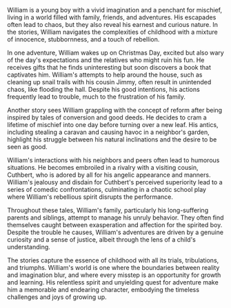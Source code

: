 William is a young boy with a vivid imagination and a penchant for mischief, living in a world filled with family, friends, and adventures. His escapades often lead to chaos, but they also reveal his earnest and curious nature. In the stories, William navigates the complexities of childhood with a mixture of innocence, stubbornness, and a touch of rebellion.

In one adventure, William wakes up on Christmas Day, excited but also wary of the day's expectations and the relatives who might ruin his fun. He receives gifts that he finds uninteresting but soon discovers a book that captivates him. William's attempts to help around the house, such as cleaning up snail trails with his cousin Jimmy, often result in unintended chaos, like flooding the hall. Despite his good intentions, his actions frequently lead to trouble, much to the frustration of his family.

Another story sees William grappling with the concept of reform after being inspired by tales of conversion and good deeds. He decides to cram a lifetime of mischief into one day before turning over a new leaf. His antics, including stealing a caravan and causing havoc in a neighbor's garden, highlight his struggle between his natural inclinations and the desire to be seen as good.

William's interactions with his neighbors and peers often lead to humorous situations. He becomes embroiled in a rivalry with a visiting cousin, Cuthbert, who is adored by all for his angelic appearance and manners. William's jealousy and disdain for Cuthbert's perceived superiority lead to a series of comedic confrontations, culminating in a chaotic school play where William's rebellious spirit disrupts the performance.

Throughout these tales, William's family, particularly his long-suffering parents and siblings, attempt to manage his unruly behavior. They often find themselves caught between exasperation and affection for the spirited boy. Despite the trouble he causes, William's adventures are driven by a genuine curiosity and a sense of justice, albeit through the lens of a child's understanding.

The stories capture the essence of childhood with all its trials, tribulations, and triumphs. William's world is one where the boundaries between reality and imagination blur, and where every misstep is an opportunity for growth and learning. His relentless spirit and unyielding quest for adventure make him a memorable and endearing character, embodying the timeless challenges and joys of growing up.